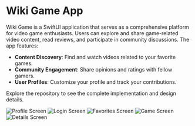 # Wiki Game App

Wiki Game is a SwiftUI application that serves as a comprehensive platform for video game enthusiasts. Users can explore and share game-related video content, read reviews, and participate in community discussions. The app features:

- **Content Discovery**: Find and watch videos related to your favorite games.
- **Community Engagement**: Share opinions and ratings with fellow gamers.
- **User Profiles**: Customize your profile and track your contributions.
  
Explore the repository to see the complete implementation and design details.

![Profile Screen](WikiGame/Assets.xcassets/ImagesCover/1.4.imageset/1.4.png)
![Login Screen](WikiGame/Assets.xcassets/ImagesCover/1.6.imageset/1.6.png)
![Favorites Screen](WikiGame/Assets.xcassets/ImagesCover/1.7.imageset/1.7.png)
![Game Screen](WikiGame/Assets.xcassets/ImagesCover/1.5.imageset/1.5.png)
![Details Screen](WikiGame/Assets.xcassets/ImagesCover/1.3.imageset/1.3.png)

